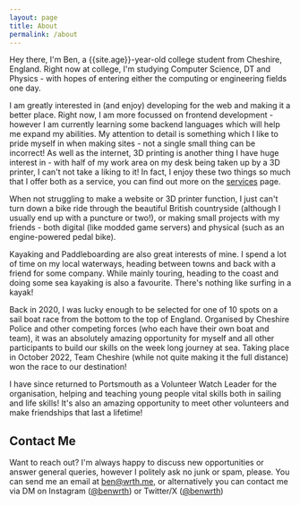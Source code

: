 ```yaml
---
layout: page
title: About
permalink: /about
---
```


Hey there, I'm Ben, a {{site.age}}-year-old college student from Cheshire, England. Right now at college, I'm studying Computer Science, DT and Physics - with hopes of entering either the computing or engineering fields one day.

I am greatly interested in (and enjoy) developing for the web and making it a better place. Right now, I am more focussed on frontend development - however I am currently learning some backend languages which will help me expand my abilities. My attention to detail is something which I like to pride myself in when making sites - not a single small thing can be incorrect! As well as the internet, 3D printing is another thing I have huge interest in - with half of my work area on my desk being taken up by a 3D printer, I can't not take a liking to it! In fact, I enjoy these two things so much that I offer both as a service, you can find out more on the [services](/services) page.

When not struggling to make a website or 3D printer function, I just can't turn down a bike ride through the beautiful British countryside (although I usually end up with a puncture or two!), or making small projects with my friends - both digital (like modded game servers) and physical (such as an engine-powered pedal bike).

Kayaking and Paddleboarding are also great interests of mine. I spend a lot of time on my local waterways, heading between towns and back with a friend for some company. While mainly touring, heading to the coast and doing some sea kayaking is also a favourite. There's nothing like surfing in a kayak!

Back in 2020, I was lucky enough to be selected for one of 10 spots on a sail boat race from the bottom to the top of England. Organised by Cheshire Police and other competing forces (who each have their own boat and team), it was an absolutely amazing opportunity for myself and all other participants to build our skills on the week long journey at sea. Taking place in October 2022, Team Cheshire (while not quite making it the full distance) won the race to our destination!

I have since returned to Portsmouth as a Volunteer Watch Leader for the organisation, helping and teaching young people vital skills both in sailing and life skills! It's also an amazing opportunity to meet other volunteers and make friendships that last a lifetime!

## Contact Me
Want to reach out? I'm always happy to discuss new opportunities or answer general queries, however I politely ask no junk or spam, please. You can send me an email at [ben@wrth.me](mailto:ben@wrth.me), or alternatively you can contact me via DM on Instagram ([@benwrth](https://instagram.com/benwrth)) or Twitter/X ([@benwrth](https://twitter.com/benwrth))